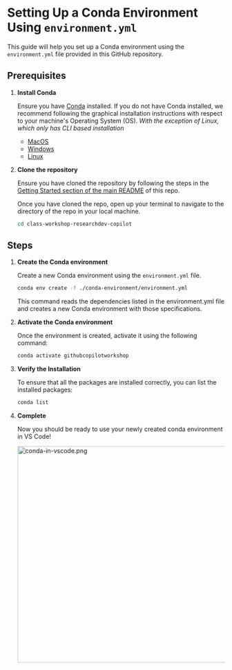# Setting Up a Conda Environment Using `environment.yml`

This guide will help you set up a Conda environment using the `environment.yml` file provided in this GitHub repository.

## Prerequisites

1. **Install Conda**
    
    Ensure you have [Conda](https://docs.anaconda.com/free/anaconda/install/) installed. If you do not have Conda installed, we recommend following the graphical installation instructions with respect to your machine's Operating System (OS). *With the exception of Linux, which only has CLI based installation*
   
      - [MacOS](https://docs.anaconda.com/free/anaconda/install/mac-os/)
      - [Windows](https://docs.anaconda.com/free/anaconda/install/windows/)
      - [Linux](https://docs.anaconda.com/free/anaconda/install/linux/)


2. **Clone the repository**

   Ensure you have cloned the repository by following the steps in the [Getting Started section of the main README](../README.md#getting-started) of this repo.

   Once you have cloned the repo, open up your terminal to navigate to the directory of the repo in your local machine.

   ```bash
   cd class-workshop-researchdev-copilot
   ```

## Steps

1. **Create the Conda environment**

   Create a new Conda environment using the `environment.yml` file.

   ```bash
   conda env create -f ./conda-environment/environment.yml
    ```
   This command reads the dependencies listed in the environment.yml file and creates a new Conda environment with those specifications.

2. **Activate the Conda environment**

   Once the environment is created, activate it using the following command:

   ```bash
   conda activate githubcopilotworkshop
   ```

3. **Verify the Installation**

    To ensure that all the packages are installed correctly, you can list the installed packages:

    ```bash
    conda list
    ```

4. **Complete**

    Now you should be ready to use your newly created conda environment in VS Code!

    <img src="../assets/conda-in-vscode.png" alt="conda-in-vscode.png" width="500">